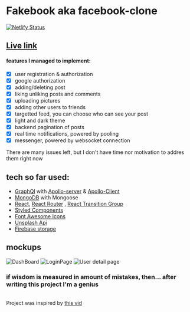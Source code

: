 
# Fakebook aka facebook-clone
[![Netlify Status](https://api.netlify.com/api/v1/badges/9464aedd-dd07-499a-b1a1-43ee6b238ac2/deploy-status)](https://app.netlify.com/sites/fakebook-fake-facebook/deploys)

## [Live link](https://fakebook-fake-facebook.netlify.app/)

#### features I managed to implement:
  - [x] user registration & authorization
  - [x] google authorization 
  - [x] adding/deleting post
  - [x] liking unliking posts and comments
  - [x] uploading pictures
  - [x] adding other users to friends
  - [x] targetted feed, you can choose who can see your post
  - [x] light and dark theme
  - [x] backend pagination of posts
  - [x] real time notifications, powered by pooling
  - [x] messenger, powered by websocket connection
  
There are many issues left, but I don't have time nor motivation to addres them right now
  
## tech so far used:
* [GraphQl](https://graphql.org/) with [Apollo-server](https://www.apollographql.com/docs/apollo-server/) & [Apollo-Client](https://www.apollographql.com/docs/react/)
* [MongoDB](https://www.mongodb.com/) with Mongoose
* [React](https://en.reactjs.org/), [React Router](https://reactrouter.com/) , [React Transition Group](http://reactcommunity.org/react-transition-group/)
* [Styled Components](https://styled-components.com/)
* [Font Awesome Icons](https://fontawesome.com/)
* [Unsplash Api](https://unsplash.com/)
* [Firebase storage](https://firebase.google.com/docs/storage)

## mockups
![DashBoard](https://user-images.githubusercontent.com/46058997/98292438-ff1f2800-1fac-11eb-9228-25f58f434b87.png)
![LoginPage](https://user-images.githubusercontent.com/46058997/98442023-72867e00-2102-11eb-9a7b-8b39859dc1c6.png)
![User detail page](https://user-images.githubusercontent.com/46058997/99118583-1b981180-25f8-11eb-8136-69ca38facef4.png)

### if wisdom is measured in amount of mistakes, then... after writing this project I'm a genius 

######
Project was inspired by [this vid](https://www.youtube.com/watch?v=n1mdAPFq2Os&list=PLQ6_tJw-XJx3k25CWH3BKeWj48n7ExZFM&index=1&t=5759s)

